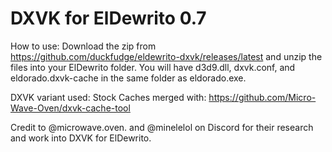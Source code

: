 # DXVK for ElDewrito 0.7

How to use: Download the zip from https://github.com/duckfudge/eldewrito-dxvk/releases/latest and unzip the files into your ElDewrito folder.
You will have d3d9.dll, dxvk.conf, and eldorado.dxvk-cache in the same folder as eldorado.exe.

DXVK variant used: Stock
Caches merged with: https://github.com/Micro-Wave-Oven/dxvk-cache-tool

Credit to @microwave.oven. and @minelelol on Discord for their research and work into DXVK for ElDewrito.
